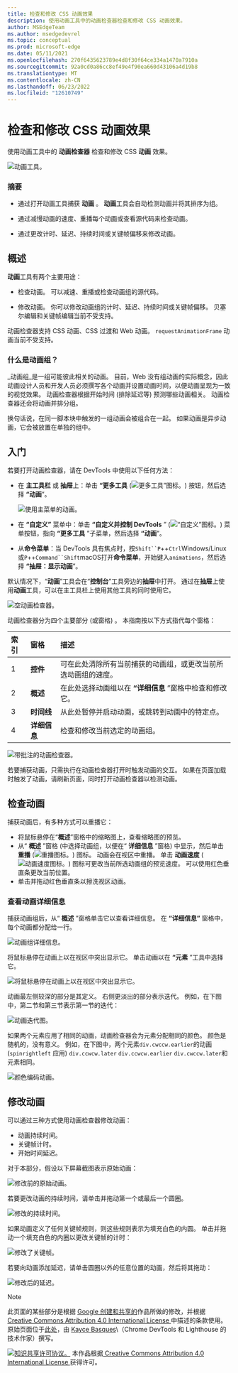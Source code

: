 ```yaml
---
title: 检查和修改 CSS 动画效果
description: 使用动画工具中的动画检查器检查和修改 CSS 动画效果。
author: MSEdgeTeam
ms.author: msedgedevrel
ms.topic: conceptual
ms.prod: microsoft-edge
ms.date: 05/11/2021
ms.openlocfilehash: 270f6435623789e4d8f30f64ce334a1470a7910a
ms.sourcegitcommit: 92a0cd0a86cc8ef49e4f90ea660d43106a4d19b8
ms.translationtype: MT
ms.contentlocale: zh-CN
ms.lasthandoff: 06/23/2022
ms.locfileid: "12610749"
---
```

<!-- Copyright Kayce Basques

   Licensed under the Apache License, Version 2.0 (the "License");
   you may not use this file except in compliance with the License.
   You may obtain a copy of the License at

       https://www.apache.org/licenses/LICENSE-2.0

   Unless required by applicable law or agreed to in writing, software
   distributed under the License is distributed on an "AS IS" BASIS,
   WITHOUT WARRANTIES OR CONDITIONS OF ANY KIND, either express or implied.
   See the License for the specific language governing permissions and
   limitations under the License.  -->
# <a name="inspect-and-modify-css-animation-effects"></a>检查和修改 CSS 动画效果
<!-- orig title: # Inspect animations -->

使用动画工具中的 **动画检查器** 检查和修改 CSS **动画** 效果。

![动画工具。](../media/inspect-styles-elements-styles-drawer-animations-completed.msft.png)

### <a name="summary"></a>摘要

*  通过打开动画工具捕获 **动画** 。  **动画**工具会自动检测动画并将其排序为组。

*  通过减慢动画的速度、重播每个动画或查看源代码来检查动画。

*  通过更改计时、延迟、持续时间或关键帧偏移来修改动画。


<!-- ====================================================================== -->
## <a name="overview"></a>概述

**动画**工具有两个主要用途：

*  检查动画。  可以减速、重播或检查动画组的源代码。

*  修改动画。  你可以修改动画组的计时、延迟、持续时间或关键帧偏移。  贝塞尔编辑和关键帧编辑当前不受支持。

动画检查器支持 CSS 动画、CSS 过渡和 Web 动画。  `requestAnimationFrame` 动画当前不受支持。

### <a name="whats-an-animation-group"></a>什么是动画组？

_动画组_是一组可能彼此相关的动画。  目前，Web 没有组动画的实际概念，因此动画设计人员和开发人员必须撰写各个动画并设置动画时间，以便动画呈现为一致的视觉效果。  动画检查器根据开始时间 (排除延迟等) 预测哪些动画相关。  动画检查器还会将动画并排分组。

换句话说，在同一脚本块中触发的一组动画会被组合在一起。  如果动画是异步动画，它会被放置在单独的组中。


<!-- ====================================================================== -->
## <a name="get-started"></a>入门

若要打开动画检查器，请在 DevTools 中使用以下任何方法：

*  在 **主工具栏** 或 **抽屉**上：单击 **“更多工具** (![更多工具”图标。](../media/more-tools-icon-light-theme.png)) 按钮，然后选择 **“动画**”。

   ![使用主菜单的动画。](../media/inspect-styles-elements-styles-more-tools-animations.msft.png)

*  在 **“自定义”** 菜单中：单击 **“自定义并控制 DevTools** ” (![“自定义”图标。](../media/customize-devtools-icon-light-theme.png)) 菜单按钮，指向 **“更多工具** ”子菜单，然后选择 **“动画**”。

*  从**命令菜单**：当 DevTools 具有焦点时，按`Shift``P`++`Ctrl`Windows/Linux 或`P`++`Command``Shift`macOS打开**命令菜单**，开始键入`animations`，然后选择 **“抽屉：显示动画**”。

默认情况下，“**动画**”工具会在“**控制台**”工具旁边的**抽屉**中打开。  通过在**抽屉**上使用**动画**工具，可以在主工具栏上使用其他工具的同时使用它。

![空动画检查器。](../media/inspect-styles-elements-styles-drawer-animations.msft.png)

动画检查器分为四个主要部分 (或窗格) 。  本指南按以下方式指代每个窗格：

| 索引 | 窗格 | 描述 |
|:--- |:--- |:--- |
| 1 | **控件** | 可在此处清除所有当前捕获的动画组，或更改当前所选动画组的速度。 |
| 2 | **概述** | 在此处选择动画组以在 **“详细信息** ”窗格中检查和修改它。 |
| 3 | **时间线** | 从此处暂停并启动动画，或跳转到动画中的特定点。 |
| 4 | **详细信息** | 检查和修改当前选定的动画组。 |

![带批注的动画检查器。](../media/inspect-styles-elements-styles-drawer-animations-selected-paused.msft.png)

若要捕获动画，只需执行在动画检查器打开时触发动画的交互。  如果在页面加载时触发了动画，请刷新页面，同时打开动画检查器以检测动画。

<!--  old link: <video src="animations/capture-animations.mp4" autoplay loop muted controls></video>  -->

<!--  import the video to ACOM using https://review.docs.microsoft.com/help/contribute/contribute-video-publish  -->

<!--  > [!VIDEO animations/capture-animations.mp4]  -->


<!-- ====================================================================== -->
## <a name="inspect-animations"></a>检查动画

捕获动画后，有多种方式可以重播它：

*  将鼠标悬停在“**概述**”窗格中的缩略图上，查看缩略图的预览。
*  从“ **概述** ”窗格 (中选择动画组，以便在“ **详细信息** ”窗格) 中显示，然后单击 **重播** (![重播图标。](../media/replay-button-icon.msft.png)) 图标。  动画会在视区中重播。  单击 **动画速度** (![动画速度图标。](../media/animation-speed-buttons-icon.msft.png)) 图标可更改当前所选动画组的预览速度。  可以使用红色垂直条更改当前位置。
*  单击并拖动红色垂直条以擦洗视区动画。

### <a name="view-animation-details"></a>查看动画详细信息

捕获动画组后，从“ **概述** ”窗格单击它以查看详细信息。  在 **“详细信息”** 窗格中，每个动画都分配给一行。

![动画组详细信息。](../media/inspect-styles-elements-styles-drawer-animations-selected-completed.msft.png)

将鼠标悬停在动画上以在视区中突出显示它。  单击动画以在 **“元素** ”工具中选择它。

![将鼠标悬停在动画上以在视区中突出显示它。](../media/inspect-styles-split-elements-styles-drawer-animations-selected-completed.msft.png)

动画最左侧较深的部分是其定义。  右侧更淡出的部分表示迭代。  例如，在下图中，第二节和第三节表示第一节的迭代：

![动画迭代图。](../media/inspect-styles-glitch-display-animations-highlight.msft.png)

如果两个元素应用了相同的动画，动画检查器会为元素分配相同的颜色。  颜色是随机的，没有意义。  例如，在下图中，两个元素`div.cwccw.earlier`的动画 (`spinrightleft` 应用) `div.ccwcw.later` `div.ccwcw.earlier` `div.cwccw.later`和元素相同。

![颜色编码动画。](../media/inspect-styles-glitch-display-animations.msft.png)


<!-- ====================================================================== -->
## <a name="modify-animations"></a>修改动画

可以通过三种方式使用动画检查器修改动画：

*  动画持续时间。
*  关键帧计时。
*  开始时间延迟。

对于本部分，假设以下屏幕截图表示原始动画：

![修改前的原始动画。](../media/inspect-styles-glitch-spin-animations-console-animations.msft.png)

若要更改动画的持续时间，请单击并拖动第一个或最后一个圆圈。

![修改的持续时间。](../media/inspect-styles-glitch-spin-animations-console-animations-shorter.msft.png)

如果动画定义了任何关键帧规则，则这些规则表示为填充白色的内圆。  单击并拖动一个填充白色的内圈以更改关键帧的计时：

![修改了关键帧。](../media/inspect-styles-glitch-spin-animations-console-animations-keyframe-modification.msft.png)

若要向动画添加延迟，请单击圆圈以外的任意位置的动画，然后将其拖动：

![修改后的延迟。](../media/inspect-styles-glitch-spin-animations-console-animations-delay.msft.png)


<!-- ====================================================================== -->
> [!NOTE]
> 此页面的某些部分是根据 [Google 创建和共享的](https://developers.google.com/terms/site-policies)作品所做的修改，并根据[ Creative Commons Attribution 4.0 International License ](https://creativecommons.org/licenses/by/4.0)中描述的条款使用。
> 原始页面位于[此处](https://developer.chrome.com/docs/devtools/css/animations/)，由 [Kayce Basques](https://developers.google.com/web/resources/contributors#kayce-basques)\（Chrome DevTools 和 Lighthouse 的技术作家）撰写。

[![知识共享许可协议。](https://i.creativecommons.org/l/by/4.0/88x31.png)](https://creativecommons.org/licenses/by/4.0)
本作品根据[ Creative Commons Attribution 4.0 International License ](https://creativecommons.org/licenses/by/4.0)获得许可。

